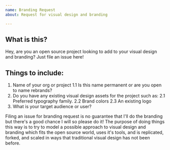 ```yaml
---
name: Branding Request
about: Request for visual design and branding

---
```


## What is this?
Hey, are you an open source project looking to add to your visual design and branding? Just file an issue here! 

## Things to include:

1. Name of your org or project
1.1 Is this name permanent or are you open to name rebrands?
2. Do you have any existing visual design assets for the project such as:
2.1 Preferred typography family. 
2.2 Brand colors
2.3 An existing logo
3. What is your target audience or user?


Filing an issue for branding request is no guarantee that I'll do the branding but there's a good chance I will so please do it! The purpose of doing things this way is to try to model a possible approach to visual design and branding which fits the open source world, uses it's tools, and is replicated, forked, and scaled in ways that traditional visual design has not been before.
